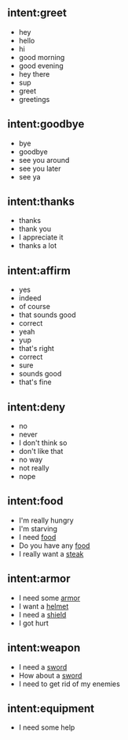 ## intent:greet
- hey
- hello
- hi
- good morning
- good evening
- hey there
- sup
- greet
- greetings

## intent:goodbye
- bye
- goodbye
- see you around
- see you later
- see ya

## intent:thanks
- thanks
- thank you
- I appreciate it
- thanks a lot

## intent:affirm
- yes
- indeed
- of course
- that sounds good
- correct
- yeah
- yup
- that's right
- correct
- sure
- sounds good
- that's fine

## intent:deny
- no
- never
- I don't think so
- don't like that
- no way
- not really
- nope

## intent:food
- I'm really hungry
- I'm starving
- I need [food](food)
- Do you have any [food](food)
- I really want a [steak](food)

## intent:armor
- I need some [armor](armor)
- I want a [helmet](armor)
- I need a [shield](armor)
- I got hurt

## intent:weapon
- I need a [sword](weapon)
- How about a [sword](weapon)
- I need to get rid of my enemies

## intent:equipment
- I need some help